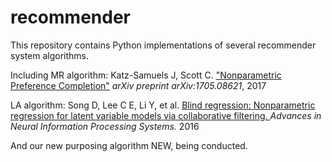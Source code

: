 # recommender
<p>This repository contains Python implementations of several recommender system algorithms.</p>
<p>Including MR algorithm: Katz-Samuels J, Scott C. <a href="https://arxiv.org/abs/1705.08621">"Nonparametric Preference Completion"</a>  <em>arXiv preprint arXiv:1705.08621</em>, 2017</p>
<p>LA algorithm: Song D, Lee C E, Li Y, et al. <a href="http://papers.nips.cc/paper/6108-blind-regression-nonparametric-regression-for-latent-variable-models-via-collaborative-filtering.pdf">Blind regression: Nonparametric regression for latent variable models via collaborative filtering. </a><em>Advances in Neural Information Processing Systems.</em> 2016</p>
<p>And our new purposing algorithm NEW, being conducted.</p>
